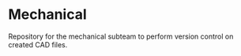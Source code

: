 # Mechanical
Repository for the mechanical subteam to perform version control on created CAD files.
